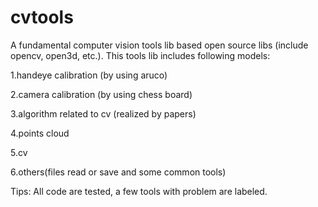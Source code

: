 # cvtools

A fundamental computer vision tools lib based open source libs (include opencv, open3d, etc.). This tools lib includes following models:

1.handeye calibration (by using aruco)

2.camera calibration (by using chess board)

3.algorithm related to cv (realized by papers)

4.points cloud

5.cv

6.others(files read or save and some common tools)

Tips: All code are tested, a few tools with problem are labeled.
